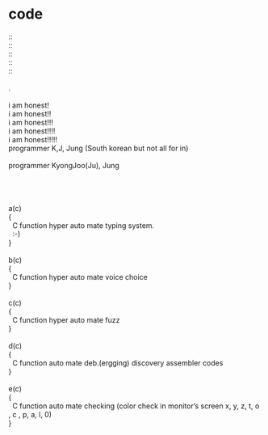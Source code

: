 # code
::<br>
::<br>
::<br>
::<br>
::<br>
<br>
.<br>
<br>
i am honest!<br>
i am honest!!<br>
i am honest!!!<br>
i am honest!!!!<br>
i am honest!!!!!<br>
programmer K,J, Jung (South korean but not all for in)<br>
<br>
programmer KyongJoo(Ju), Jung<br>
<br>
<br>
<br>
<br>
a(c)<br>
{<br>
&nbsp;&nbsp;C function hyper auto mate typing system.<br>
&nbsp;&nbsp;:-)<br>
}<br>
<br>
b(c)<br>
{<br>
&nbsp;&nbsp;C function hyper auto mate voice choice<br>
}<br>
<br>
c(c)<br>
{<br>
&nbsp;&nbsp;C function hyper auto mate fuzz<br>
}<br>
<br>
d(c)<br>
{<br>
&nbsp;&nbsp;C function auto mate deb.(ergging) discovery assembler codes<br>
}<br>
<br>
e(c)<br>
{<br>
&nbsp;&nbsp;C function auto mate checking (color check in monitor’s screen x, y, z, t, o , c , p, a, l, 0)<br> 
}<br>

